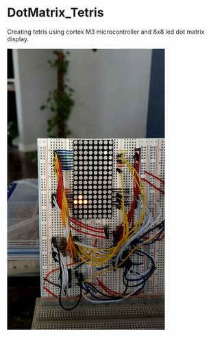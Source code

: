 # DotMatrix_Tetris
Creating tetris using cortex M3 microcontroller and 8x8 led dot matrix display.



![demo](20200930_145046_1.gif)
